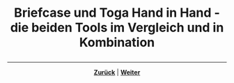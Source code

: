 # <p align="center">Briefcase und Toga Hand in Hand - die beiden Tools im Vergleich und in Kombination</p>
<!-- neue Aufteilung / neue Inhalte in Planung -->

---

<p align="center"><a href="/docs/06-entwicklung/06-frameworks/02-briefcase_und_toga/02-toga/README.md"><strong>Zurück</strong></a> | <a href="/docs/06-entwicklung/06-frameworks/02-briefcase_und_toga/04-debugging/README.md"><strong>Weiter</strong></a></p>